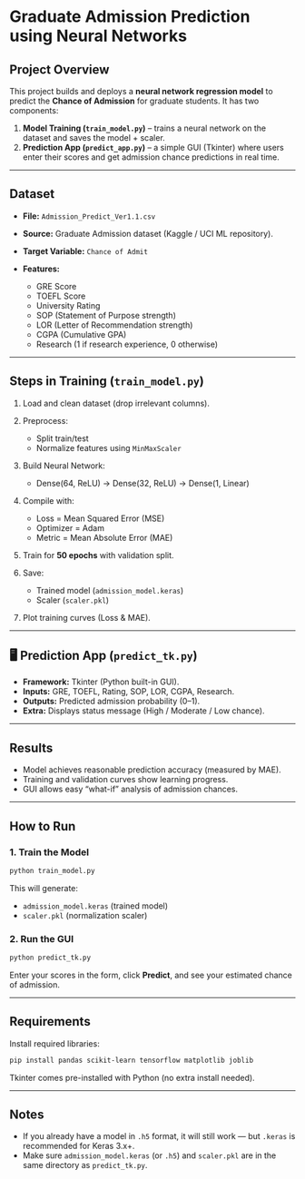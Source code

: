 # Graduate Admission Prediction using Neural Networks

##  Project Overview

This project builds and deploys a **neural network regression model** to predict the **Chance of Admission** for graduate students.
It has two components:

1. **Model Training (`train_model.py`)** – trains a neural network on the dataset and saves the model + scaler.
2. **Prediction App (`predict_app.py`)** – a simple GUI (Tkinter) where users enter their scores and get admission chance predictions in real time.

---

##  Dataset

* **File:** `Admission_Predict_Ver1.1.csv`
* **Source:** Graduate Admission dataset (Kaggle / UCI ML repository).
* **Target Variable:** `Chance of Admit`
* **Features:**

  * GRE Score
  * TOEFL Score
  * University Rating
  * SOP (Statement of Purpose strength)
  * LOR (Letter of Recommendation strength)
  * CGPA (Cumulative GPA)
  * Research (1 if research experience, 0 otherwise)

---

##  Steps in Training (`train_model.py`)

1. Load and clean dataset (drop irrelevant columns).
2. Preprocess:

   * Split train/test
   * Normalize features using `MinMaxScaler`
3. Build Neural Network:

   * Dense(64, ReLU) → Dense(32, ReLU) → Dense(1, Linear)
4. Compile with:

   * Loss = Mean Squared Error (MSE)
   * Optimizer = Adam
   * Metric = Mean Absolute Error (MAE)
5. Train for **50 epochs** with validation split.
6. Save:

   * Trained model (`admission_model.keras`)
   * Scaler (`scaler.pkl`)
7. Plot training curves (Loss & MAE).

---

## 🖥 Prediction App (`predict_tk.py`)

* **Framework:** Tkinter (Python built-in GUI).
* **Inputs:** GRE, TOEFL, Rating, SOP, LOR, CGPA, Research.
* **Outputs:** Predicted admission probability (0–1).
* **Extra:** Displays status message (High / Moderate / Low chance).

---

##  Results

* Model achieves reasonable prediction accuracy (measured by MAE).
* Training and validation curves show learning progress.
* GUI allows easy “what-if” analysis of admission chances.

---

##  How to Run

### 1. Train the Model

```bash
python train_model.py
```

This will generate:

* `admission_model.keras` (trained model)
* `scaler.pkl` (normalization scaler)

### 2. Run the GUI

```bash
python predict_tk.py
```

Enter your scores in the form, click **Predict**, and see your estimated chance of admission.

---

##  Requirements

Install required libraries:

```bash
pip install pandas scikit-learn tensorflow matplotlib joblib
```

Tkinter comes pre-installed with Python (no extra install needed).

---

##  Notes

* If you already have a model in `.h5` format, it will still work — but `.keras` is recommended for Keras 3.x+.
* Make sure `admission_model.keras` (or `.h5`) and `scaler.pkl` are in the same directory as `predict_tk.py`.
